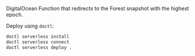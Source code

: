 DigitalOcean Function that redirects to the Forest snapshot with the highest epoch.

Deploy using `doctl`:

```bash
doctl serverless install
doctl serverless connect
doctl serverless deploy .
```
